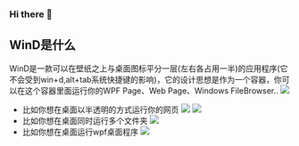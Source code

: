 ### Hi there 👋

## WinD是什么
WinD是一款可以在壁纸之上与桌面图标平分一层(左右各占用一半)的应用程序(它不会受到win+d,alt+tab系统快捷键的影响)，它的设计思想是作为一个容器，你可以在这个容器里面运行你的WPF Page、Web Page、Windows FileBrowser..
![](https://i.loli.net/2021/04/24/HkXDSMNmwzqFtlL.png)
* 比如你想在桌面以半透明的方式运行你的网页
![](https://i.loli.net/2021/04/24/NGWjXuFQmnecIM2.png)
![](https://i.loli.net/2021/04/24/o3euEvDnzpXcYTK.png)
* 比如你想在桌面同时运行多个文件夹
![](https://i.loli.net/2021/04/24/zTnHI7SZvjrC1t9.png)
* 比如你想在桌面运行wpf桌面程序
![](https://i.loli.net/2021/04/24/l3LoV27XfRQYOyB.png)
<!--
**musli/Musli** is a ✨ _special_ ✨ repository because its `README.md` (this file) appears on your GitHub profile.

Here are some ideas to get you started:

- 🔭 I’m currently working on ...
- 🌱 I’m currently learning ...
- 👯 I’m looking to collaborate on ...
- 🤔 I’m looking for help with ...
- 💬 Ask me about ...
- 📫 How to reach me: ...
- 😄 Pronouns: ...
- ⚡ Fun fact: ...
-->
